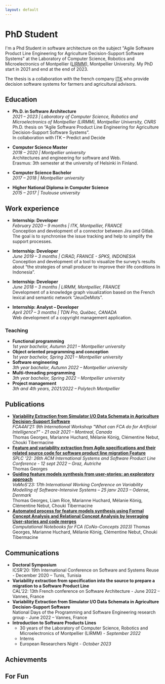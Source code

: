 ```yaml
---
layout: default
---
```


# PhD Student

  I'm a Phd Student in software architecture on the subject "Agile Software Product Line Engineering for Agriculture Decision-Support Software Systems" at the Laboratory of Computer Science, Robotics and Microelectronics of Montpellier ([LIRMM](https://www.lirmm.fr/)), Montpellier University. My PhD start in 2021 and end at the end of 2023.

  The thesis is a collaboration with the french company [ITK](itk.fr/en) who provide decision software systems for farmers and agricultural advisors.

## Education

- **Ph.D. in Software Architecture**  
  *2021 – 2023 | Laboratory of Computer Science, Robotics and Microelectronics of Montpellier (LIRMM), Montpellier University, CNRS*  
  Ph.D. thesis on “Agile Software Product Line Engineering for Agriculture Decision-Support Software Systems”.  
  In collaboration with ITK – Predict and Decide

- **Computer Science Master**  
  *2018 – 2020 | Montpellier university*  
  Architectures and engineering for software and Web.  
  Erasmus: 3th semester at the university of Helsinki in Finland.  

- **Computer Science Bachelor**  
  *2017 – 2018 | Montpellier university*

- **Higher National Diploma in Computer Science**  
  *2015 – 2017 | Toulouse university*

## Work experience

- **Internship: Developer**  
*February 2020 – 9 months | ITK, Montpellier, FRANCE*  
Conception and development of a connector between Jira and Gitlab. The goal is to synchronise the issue tracking and help to simplify the support processes.

- **Internship: Developer**  
*June 2019 – 3 months | CIRAD, FRANCE - SPKS, INDONESIA*  
Conception and development of a tool to visualize the survey’s results about “the strategies of small producer to improve their life conditions In Indonesia”.  

- **Internship: Developer**  
*June 2018 – 3 months | LIRMM, Montpellier, FRANCE*  
Development of a knowledge graph visualization based on the French lexical and semantic network “JeuxDeMots”.  

- **Internship: Analyst – Developer**  
*April 2017 – 3 months | TDN Pro, Québec, CANADA*  
Web development of a copyright management application.  

### Teaching

- **Functional programming**  
  *1st year bachelor, Autumn 2021 – Montpellier university*  
- **Object oriented programming and conception**  
  *1st year bachelor, Spring 2021 – Montpellier university*  
- **Software engineering**  
  *3th year bachelor, Autumn 2022 – Montpellier university*  
- **Multi-threading programming**  
  *3th year bachelor, Spring 2022 – Montpellier university*  
- **Project management**  
  *3th and 4th years, 2021/2022 – Polytech Montpellier*

## Publications

- [**Variability Extraction from Simulator I/O Data Schemata in Agriculture Decision-Support Software**](https://hal-lirmm.ccsd.cnrs.fr/hal-03375570v1)  
  *FCA4AI’21: 9th International Workshop "What can FCA do for Artificial Intelligence?" - 21 août 2021 – Montreal, Canada*  
  Thomas Georges, Marianne Huchard, Mélanie König, Clémentine Nebut, Chouki Tibermacine
- [**Feature and variability extraction from Agile specifications and their related source code for software product line migration Feature**](https://hal-lirmm.ccsd.cnrs.fr/hal-03825541v2)  
  *SPLC '22: 26th ACM International Systems and Software Product Line Conference - 12 sept 2022 – Graz, Autriche*  
  Thomas Georges
- [**Guiding feature models synthesis from user-stories: an exploratory approach**](https://hal-lirmm.ccsd.cnrs.fr/lirmm-03971078v1)  
  *VaMoS’23: 17th International Working Conference on Variability Modelling of Software-Intensive Systems – 25 janv 2023 – Odense, Denmark*  
  Thomas Georges, Liam Rice, Marianne Huchard, Mélanie König, Clémentine Nebut, Chouki Tibermacine  
- [**Automated process for feature models synthesis using Formal Concept Analysis and Relational Concept Analysis by leveraging User-stories and code merges**](https://www.kde.cs.uni-kassel.de/icfca2023/cono-concepts.html)  
  *Computational Notebooks for FCA (CoNo-Concepts 2023)*
  Thomas Georges, Marianne Huchard, Mélanie König, Clémentine Nebut, Chouki Tibermacine

## Communications

- **Doctoral Symposium**  
  ICSR’20:  19th International Conference on Software and Systems Reuse - December 2020 – Tunis, Tunisia
- **Variability extraction from specification into the source to prepare a migration to a Software Product Line**  
  CAL’22: 13th French conference on Software Architecture - June 2022 – Vannes, France
- **Variability Extraction from Simulator I/O Data Schemata in Agriculture Decision-Support Software**  
  National Days of the Programming and Software Engineering research group - June 2022 – Vannes, France
- **Introduction to Software Products Lines**
  - 30 years of the Laboratory of Computer Science, Robotics and Microelectronics of Montpellier (LIRMM) - *September 2022*
  - Interns
  - European Researchers Night - *October 2023*

## Achievments

## For Fun
